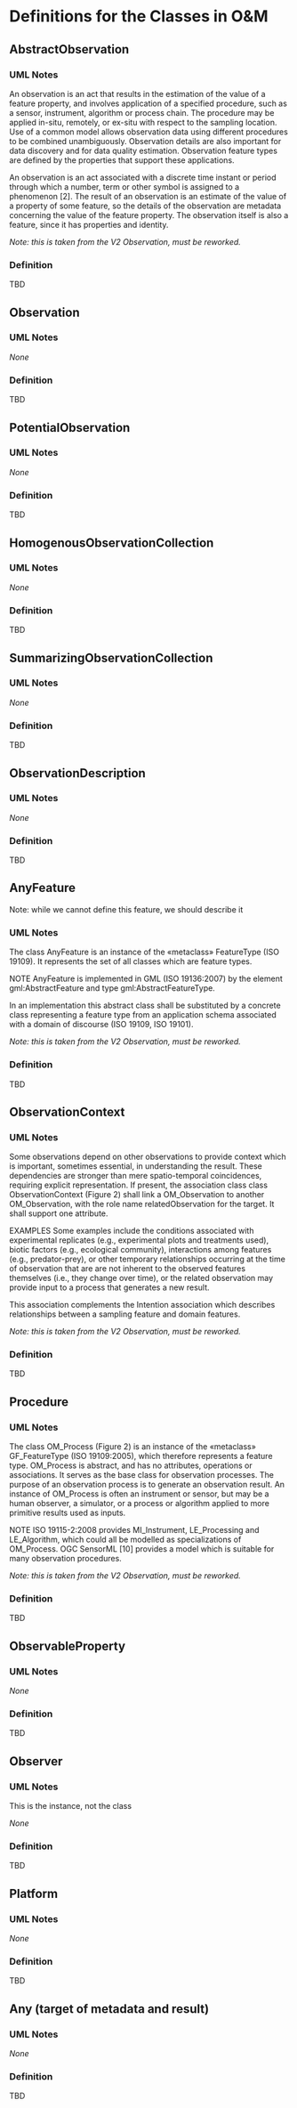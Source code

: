 # Definitions for the Classes in O&M

## AbstractObservation
### UML Notes
An observation is an act that results in the estimation of the value of a feature property, and involves application of a specified procedure, such as a sensor, instrument, algorithm or process chain. The procedure may be applied in-situ, remotely, or ex-situ with respect to the sampling location. Use of a common model allows observation data using different procedures to be combined unambiguously. Observation details are also important for data discovery and for data quality estimation. Observation feature types are defined by the properties that support these applications. 

An observation is an act associated with a discrete time instant or period through which a number, term or other symbol is assigned to a phenomenon [2]. The result of an observation is an estimate of the value of a property of some feature, so the details of the observation are metadata concerning the value of the feature property. The observation itself is also a feature, since it has properties and identity. 

*Note: this is taken from the V2 Observation, must be reworked.*

### Definition
TBD

## Observation

### UML Notes

*None*

### Definition

TBD

## PotentialObservation

### UML Notes

*None*

### Definition

TBD

## HomogenousObservationCollection

### UML Notes

*None*

### Definition

TBD

## SummarizingObservationCollection

### UML Notes

*None*

### Definition

TBD

## ObservationDescription

### UML Notes

*None*

### Definition

TBD










## AnyFeature
Note: while we cannot define this feature, we should describe it
### UML Notes
The class AnyFeature is an instance of the «metaclass» FeatureType (ISO 19109). It represents the set of all classes which are feature types. 

NOTE      AnyFeature is implemented in GML (ISO 19136:2007) by the element gml:AbstractFeature and type gml:AbstractFeatureType. 

In an implementation this abstract class shall be substituted by a concrete class representing a feature type from an application schema associated with a domain of discourse (ISO 19109, ISO 19101). 

*Note: this is taken from the V2 Observation, must be reworked.*

### Definition
TBD

## ObservationContext
### UML Notes

Some observations depend on other observations to provide context which is important, sometimes essential, in understanding the result. These dependencies are stronger than mere spatio-temporal coincidences, requiring explicit representation. If present, the association class class ObservationContext (Figure 2) shall link a OM_Observation to another OM_Observation, with the role name relatedObservation for the target. It shall support one attribute.

EXAMPLES	Some examples include the conditions associated with experimental replicates (e.g., experimental plots and treatments used), biotic factors (e.g., ecological community), interactions among features (e.g., predator-prey), or other temporary relationships occurring at the time of observation that are are not inherent to the observed features themselves (i.e., they change over time), or the related observation may provide input to a process that generates a new result.

This association complements the Intention association which describes relationships between a sampling feature and domain features.   

*Note: this is taken from the V2 Observation, must be reworked.*

### Definition
TBD

## Procedure

### UML Notes

The class OM_Process (Figure 2) is an instance of the «metaclass» GF_FeatureType (ISO 19109:2005), which therefore represents a feature type. OM_Process is abstract, and has no attributes, operations or associations. It serves as the base class for observation processes. The purpose of an observation process is to generate an observation result. An instance of OM_Process is often an instrument or sensor, but may be a human observer, a simulator, or a process or algorithm applied to more primitive results used as inputs. 

NOTE	ISO 19115-2:2008 provides MI_Instrument, LE_Processing and LE_Algorithm, which could all be modelled as specializations of OM_Process. OGC SensorML [10] provides a model which is suitable for many observation procedures. 

*Note: this is taken from the V2 Observation, must be reworked.*

### Definition

TBD

## ObservableProperty

### UML Notes

*None*

### Definition

TBD

## Observer

### UML Notes

This is the instance, not the class

*None*

### Definition

TBD

## Platform

### UML Notes

*None*

### Definition

TBD

## Any (target of metadata and result)

### UML Notes

*None*

### Definition

TBD


